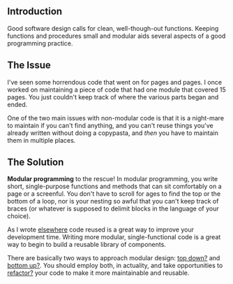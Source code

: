 <div id="wikitext">

Introduction
------------

<span id="excerpt"></span> Good software design calls for clean,
well-though-out functions. Keeping functions and procedures small and
modular aids several aspects of a good programming practice. <span
id="excerptend"></span>

<div class="vspace">

</div>

The Issue
---------

I've seen some horrendous code that went on for pages and pages. I once
worked on maintaining a piece of code that had one module that covered
15 pages. You just couldn't keep track of where the various parts began
and ended.

One of the two main issues with non-modular code is that it is a
night-mare to maintain if you can't find anything, and you can't reuse
things you've already written without doing a copypasta, and *then* you
have to maintain them in multiple places.

<div class="vspace">

</div>

The Solution
------------

**Modular programming** to the rescue! In modular programming, you write
short, single-purpose functions and methods that can sit comfortably on
a page or a screenful. You don't have to scroll for ages to find the top
or the bottom of a loop, nor is your nesting so awful that you can't
keep track of braces (or whatever is supposed to delimit blocks in the
language of your choice).

As I wrote
[elsewhere](http://wiki.tamouse.org?n=Technology.WriteFunctionsInASeparateInclude?action=print)
code reused is a great way to improve your development time. Writing
more modular, single-functional code is a great way to begin to build a
reusable library of components.

There are basically two ways to approach modular design: [top
down](http://wiki.tamouse.org?n=Technology.TopDownDesign?action=edit)[?](http://wiki.tamouse.org?n=Technology.TopDownDesign?action=edit)
and [bottom
up](http://wiki.tamouse.org?n=Technology.BottomUpDesign?action=edit)[?](http://wiki.tamouse.org?n=Technology.BottomUpDesign?action=edit).
You should employ both, in actuality, and take opportunities to
[refactor](http://wiki.tamouse.org?n=Technology.Refactoring?action=edit)[?](http://wiki.tamouse.org?n=Technology.Refactoring?action=edit)
your code to make it more maintainable and reusable.

<div class="vspace">

</div>

</div>
